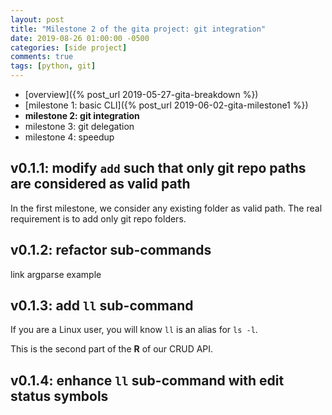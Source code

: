 ```yaml
---
layout: post
title: "Milestone 2 of the gita project: git integration"
date: 2019-08-26 01:00:00 -0500
categories: [side project]
comments: true
tags: [python, git]
---
```


- [overview]({% post_url 2019-05-27-gita-breakdown %})
- [milestone 1: basic CLI]({% post_url 2019-06-02-gita-milestone1 %})
- **milestone 2: git integration**
- milestone 3: git delegation
- milestone 4: speedup


## v0.1.1: modify `add` such that only git repo paths are considered as valid path

In the first milestone, we consider any existing folder as valid path.
The real requirement is to add only git repo folders.

## v0.1.2: refactor sub-commands

link argparse example

## v0.1.3: add `ll` sub-command

If you are a Linux user, you will know `ll` is an alias for `ls -l`.

This is the second part of the **R** of our CRUD API.

## v0.1.4: enhance `ll` sub-command with edit status symbols

